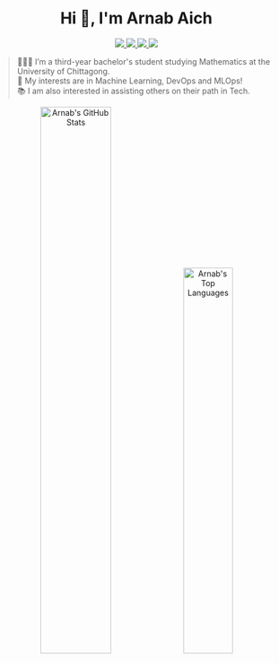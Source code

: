 <h1 align="center">Hi 👋, I'm Arnab Aich</h1>

<p align="center">
  <a href="https://linkedin.com/in/arnabtheaich">
    <img src="https://img.shields.io/badge/LinkedIn-blue?style=for-the-badge&logo=linkedin"/>
  </a>
  <a href="mailto:your@email.com">
    <img src="https://img.shields.io/badge/Gmail-red?style=for-the-badge&logo=gmail"/>
  </a>
  <a href="https://twitter.com/yourhandle">
    <img src="https://img.shields.io/badge/Twitter-black?style=for-the-badge&logo=twitter"/>
  </a>
  <a href="https://arnabtheaich.hashnode.dev">
    <img src="https://img.shields.io/badge/Blog-111111?style=for-the-badge&logo=hashnode"/>
  </a>
</p>

> 👨🏻‍💻 I’m a third-year bachelor's student studying Mathematics at the University of Chittagong.  
> 🔬 My interests are in Machine Learning, DevOps and MLOps!  
> 📚 I am also interested in assisting others on their path in Tech.

<div align="center">

<img src="https://github-readme-stats.vercel.app/api?username=Arnabtheaich&show_icons=true&theme=transparent" alt="Arnab's GitHub Stats" width="50%"/>

<img src="https://github-readme-stats.vercel.app/api/top-langs/?username=Arnabtheaich&layout=compact&theme=transparent" alt="Arnab's Top Languages" width="42%"/>

</div>
